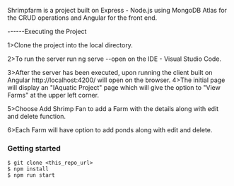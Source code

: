 Shrimpfarm is a project built on Express - Node.js using MongoDB Atlas for the CRUD operations and Angular for the front end.

------Executing the Project

1>Clone the project into the local directory.

2>To run the server run ng serve --open on the IDE - Visual Studio Code.

3>After the server has been executed, upon running the client  built on Angular
    http://localhost:4200/ will open on the browser.
4>The initial page will display an "IAquatic Project" page which will give the option to "View Farms" at the upper left corner.

5>Choose Add Shrimp Fan to add a Farm with the details along with edit and delete function.

6>Each Farm will have option to add ponds along with edit and delete.

### Getting started
```
$ git clone <this_repo_url>
$ npm install
$ npm run start
```


